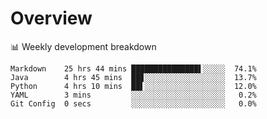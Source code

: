 # Overview

📊 Weekly development breakdown

```text
Markdown    25 hrs 44 mins ███████████████▌░░░░░  74.1%
Java        4 hrs 45 mins  ██▊░░░░░░░░░░░░░░░░░░  13.7%
Python      4 hrs 10 mins  ██▌░░░░░░░░░░░░░░░░░░  12.0%
YAML        3 mins         ░░░░░░░░░░░░░░░░░░░░░   0.2%
Git Config  0 secs         ░░░░░░░░░░░░░░░░░░░░░   0.0%
```